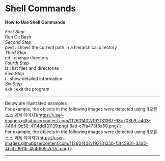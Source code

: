 # Shell Commands   
**How to Use Shell Commands**  
  
*First Step*  
Run Git Bash  
*Second Step*  
pwd : shows the current path in a hierarchical directory  
*Third Step*  
cd : change directory  
*Fourth Step*  
ls : list files and directories  
*Five Step*  
i : show detailed information  
*Six Step*  
exit : exit the program  


***  
Below are illustrated examples  
For example, the objects in the following images were detected using ![오픈소스 과제 이미지1(https://user-images.githubusercontent.com/112601402/192131367-93c708b9-a403-4464-9c50-4114ddf31139.png)
8ad-e7fa473f8a50.png)]:  
For example, the objects in the following images were detected using ![오픈소스 과제 이미지2(https://user-images.githubusercontent.com/112601402/192131350-f3f45931-33d2-4bcb-861b-454d58c7cf7c.png)]:  


***


